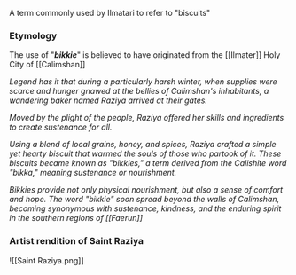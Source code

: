 A term commonly used by Ilmatari to refer to "biscuits"

### Etymology
The use of "***bikkie***" is believed to have originated from the [[Ilmater]] Holy City of [[Calimshan]]

*Legend has it that during a particularly harsh winter, when supplies were scarce and hunger gnawed at the bellies of Calimshan's inhabitants, a wandering baker named Raziya arrived at their gates.* 

*Moved by the plight of the people, Raziya offered her skills and ingredients to create sustenance for all.*

*Using a blend of local grains, honey, and spices, Raziya crafted a simple yet hearty biscuit that warmed the souls of those who partook of it. These biscuits became known as "bikkies," a term derived from the Calishite word "bikka," meaning sustenance or nourishment.*

*Bikkies provide not only physical nourishment, but also a sense of comfort and hope. The word "bikkie" soon spread beyond the walls of Calimshan, becoming synonymous with sustenance, kindness, and the enduring spirit in the southern regions of [[Faerun]]*

### Artist rendition of Saint Raziya
![[Saint Raziya.png]]